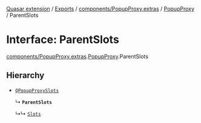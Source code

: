 [Quasar extension](../index.md) / [Exports](../modules.md) / [components/PopupProxy.extras](../modules/components_PopupProxy_extras.md) / [PopupProxy](../modules/components_PopupProxy_extras.PopupProxy.md) / ParentSlots

# Interface: ParentSlots

[components/PopupProxy.extras](../modules/components_PopupProxy_extras.md).[PopupProxy](../modules/components_PopupProxy_extras.PopupProxy.md).ParentSlots

## Hierarchy

- [`QPopupProxySlots`](components_PopupProxy_extras.PopupProxy.QPopupProxySlots.md)

  ↳ **`ParentSlots`**

  ↳↳ [`Slots`](components_PopupProxy_extras.PopupProxy.Slots.md)
